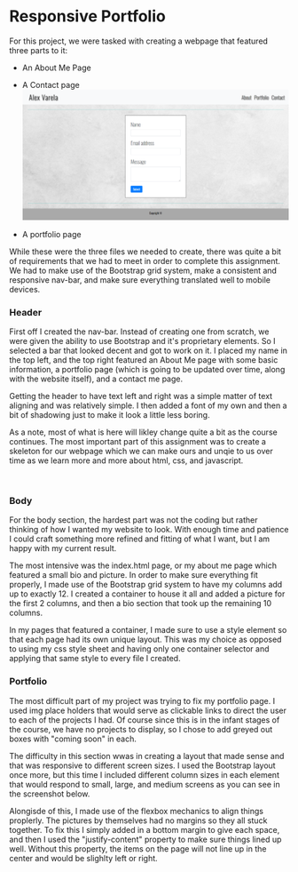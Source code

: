 # Responsive Portfolio #

For this project, we were tasked with creating a webpage that featured three 
parts to it:

* An About Me Page
![]()

* A Contact page
![](Assets/Images/ContactScreenshot.png)

* A portfolio page
![]()

While these were the three files we needed to create, there was quite a bit of requirements that we had to meet in order to complete this assignment. We had to 
make use of the Bootstrap grid system, make a consistent and responsive nav-bar, and make sure everything translated well to mobile devices.

### Header

First off I created the nav-bar. Instead of creating one from scratch, we were given the ability to use Bootstrap and it's proprietary elements. So I selected a bar that looked decent and got to work on it. I placed my name in the top left, and the top right featured an About Me page with some basic information, a portfolio page (which is going to be updated over time, along with the website itself), and a contact me page.

Getting the header to have text left and right was a simple matter of text aligning and was relatively simple. I then added a font of my own and then a bit of shadowing just to make it look a little less boring. 

As a note, most of what is here will likley change quite a bit as the course continues. The most important part of this assignment was to create a skeleton for our webpage which we can make ours and unqie to us over time as we learn more and more about html, css, and javascript.

![]()

### Body

For the body section, the hardest part was not the coding but rather thinking of how I wanted my website to look. With enough time and patience I could craft something more refined and fitting of what I want, but I am happy with my current result.

The most intensive was the index.html page, or my about me page which featured a small bio and picture. In order to make sure everything fit properly, I made use of the Bootstrap grid system to have my columns add up to exactly 12. I created a container to house it all and added a picture for the first 2 columns, and then a bio section that took up the remaining 10 columns. 

In my pages that featured a container, I made sure to use a style element so that each page had its own unique layout. This was my choice as opposed to using my css style sheet and having only one container selector and applying that same style to every file I created. 

### Portfolio

The most difficult part of my project was trying to fix my portfolio page. I used img place holders that would serve as clickable links to direct the user to each of the projects I had. Of course since this is in the infant stages of the course, we have no projects to display, so I chose to add greyed out boxes with "coming soon" in each. 

The difficulty in this section wwas in creating a layout that made sense and that was responsive to different screen sizes. I used the Bootstrap layout once more, but this time I included different column sizes in each element that would respond to small, large, and medium screens as you can see in the screenshot below.

Alongisde of this, I made use of the flexbox mechanics to align things proplerly. The pictures by themselves had no margins so they all stuck together. To fix this I simply added in a bottom margin to give each space, and then I used the "justify-content" property to make sure things lined up well. Without this property, the items on the page will not line up in the center and would be slighlty left or right. 
